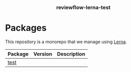 <h3 align="center">
  reviewflow-lerna-test
</h3>

<h1>Packages</h1>

This repository is a monorepo that we manage using [Lerna](https://github.com/lerna/lerna).

| Package               | Version | Description |
| --------------------- | ------- | ----------- |
| [test](packages/test) |         |
